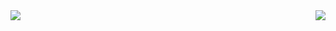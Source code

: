 
<div align="center">
  
  <img align="right" src="https://github-readme-stats.vercel.app/api/top-langs/?username=Bonbon315&theme=dracula&exclude_repo=Computer-Science-Engineering&layout=compact&langs_count=10"/>

 <img align="left" src="https://github-readme-stats.vercel.app/api?username=Bonbon315&theme=dark&show_icons=true"/>

 
</div>
